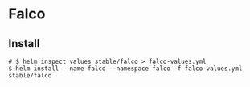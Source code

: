 # Falco

## Install

```
# $ helm inspect values stable/falco > falco-values.yml
$ helm install --name falco --namespace falco -f falco-values.yml stable/falco
```
